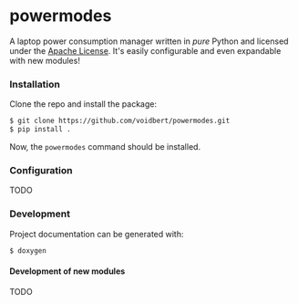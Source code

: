 # powermodes

A laptop power consumption manager written in *pure* Python and licensed under the
[Apache License](https://www.apache.org/licenses/LICENSE-2.0). It's easily configurable and even
expandable with new modules!

### Installation

Clone the repo and install the package:

```bash
$ git clone https://github.com/voidbert/powermodes.git
$ pip install .
```

Now, the `powermodes` command should be installed.

### Configuration

TODO

### Development

Project documentation can be generated with:

```bash
$ doxygen
```

#### Development of new modules

TODO

